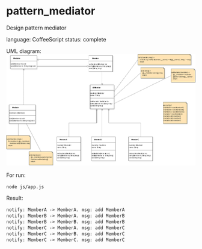 # pattern_mediator
Design pattern mediator

language: CoffeeScript
status: complete

UML diagram:
![Image alt](https://github.com/DenQ/pattern_mediator/raw/master/uml/pattern_mediator.png)

For run:
```
node js/app.js
```
Result:
```
notify: MemberA -> MemberA. msg: add MemberA
notify: MemberB -> MemberA. msg: add MemberB
notify: MemberB -> MemberB. msg: add MemberB
notify: MemberC -> MemberA. msg: add MemberC
notify: MemberC -> MemberB. msg: add MemberC
notify: MemberC -> MemberC. msg: add MemberC
```